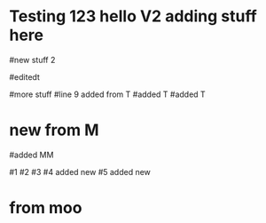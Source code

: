# Testing 123 hello V2 adding stuff here

#new stuff 2


#editedt

#more stuff
#line 9 added from T
#added T
#added T
# new from M

#added MM


#1
#2
#3
#4 added new
#5 added new




# from moo